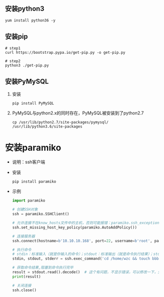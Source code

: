 ## 安装python3

```shell
yum install python36 -y
```



## 安装pip

```shell
# step1
curl https://bootstrap.pypa.io/get-pip.py -o get-pip.py

# step2
python3 ./get-pip.py
```



## 安装PyMySQL

1. 安装

   ```shell
   pip install PyMySQL
   ```

2. PyMySQL与python2.x的同时存在，PyMySQL被安装到了python2.7

   ```shell
   cp /usr/lib/python2.7/site-packages/pymysql/ /usr/lib/python3.6/site-packages
   ```





# 安装paramiko

+ 说明：ssh客户端

+ 安装

  ```shell
  pip install paramiko
  ```

+ 示例

  ```python
  import paramiko
  
  # 创建SSH对象
  ssh = paramiko.SSHClient()
  
  # 允许连接不在know_hosts文件中的主机，否则可能报错：paramiko.ssh_exception.SSHException: Server '192.168.43.140' not found in known_hosts
  ssh.set_missing_host_key_policy(paramiko.AutoAddPolicy())
  
  # 连接服务器
  ssh.connect(hostname=b'10.10.10.168', port=22, username=b'root', password=b'nash0808')
  
  # 执行命令
  # stdin：标准输入（就是你输入的命令）；stdout：标准输出（就是命令执行结果）；stderr:标准错误（命令执行过程中如果出错了就把错误打到这里），stdout和stderr仅会输出一个,不阻塞
  stdin, stdout, stderr = ssh.exec_command('cd /home/wzc && touch bbb.txt')
  
  # 获取命令结果,阻塞到命令执行完毕
  result = stdout.read().decode()  # 这个有问题，不显示错误，可以修改一下，先判断stdout有没有值，如果输出没有，就显示错误
  print(result)
  
  # 关闭连接
  ssh.close()
  ```

  